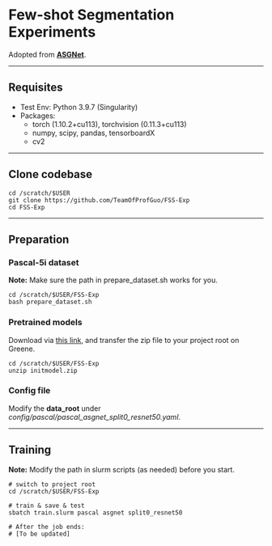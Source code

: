 # Few-shot Segmentation Experiments

Adopted from [**ASGNet**](https://github.com/Reagan1311/ASGNet).

---

## Requisites
- Test Env: Python 3.9.7 (Singularity)
- Packages:
    - torch (1.10.2+cu113), torchvision (0.11.3+cu113)
    - numpy, scipy, pandas, tensorboardX
    - cv2

---

## Clone codebase
```
cd /scratch/$USER
git clone https://github.com/TeamOfProfGuo/FSS-Exp
cd FSS-Exp
```

---

## Preparation

### Pascal-5i dataset
**Note:** Make sure the path in prepare_dataset.sh works for you.
```
cd /scratch/$USER/FSS-Exp
bash prepare_dataset.sh
```

### Pretrained models
Download via <a href="https://drive.google.com/file/d/1rMPedZBKFXiWwRX3OHttvKuD1h9QRDbU/view?usp=sharing" target="_blank">this link</a>, and transfer the zip file to your project root on Greene.
```
cd /scratch/$USER/FSS-Exp
unzip initmodel.zip
```

### Config file
Modify the **data_root** under *config/pascal/pascal_asgnet_split0_resnet50.yaml*.

---

## Training
**Note:** Modify the path in slurm scripts (as needed) before you start.
```
# switch to project root
cd /scratch/$USER/FSS-Exp

# train & save & test
sbatch train.slurm pascal asgnet split0_resnet50

# After the job ends:
# [To be updated]
```